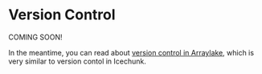 # Version Control

COMING SOON!

In the meantime, you can read about [version control in Arraylake](https://docs.earthmover.io/arraylake/version-control),
which is very similar to version contol in Icechunk.